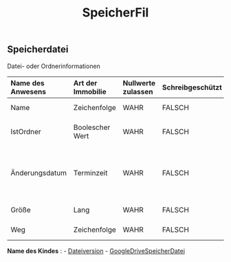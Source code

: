 ﻿---
title: SpeicherFil
second_title: Aspose.Cells Cloud Documen
type: docs
url: /de/specification/model/storagefile/
description: "Aspose.Cells Cloud-Modellspezifikation: StorageFile. Müheloses Bearbeiten von Excel und anderen Tabellenkalkulationsdokumenten mit Funktionen wie Öffnen, Generieren, Bearbeiten, Teilen, Zusammenführen, Vergleichen und Konvertieren"
kwords: Excel, Office, Tabellenkalkulation, Cloud REST API, StorageFile
weight: 50
---
## **Speicherdatei**

 Datei- oder Ordnerinformationen

| Name des Anwesens| Art der Immobilie| Nullwerte zulassen| Schreibgeschützt| Standardwert| Beschreibung|
|:- |:- |:- |:- |:- |:- |
| Name| Zeichenfolge| WAHR| FALSCH|| Datei- oder Ordnername.|
| IstOrdner| Boolescher Wert| WAHR| FALSCH|| Wahr, wenn es ein Ordner ist.|
|Änderungsdatum| Terminzeit| WAHR| FALSCH|| Datum und Uhrzeit der letzten Änderung der Datei oder des Ordners.|
| Größe| Lang| WAHR| FALSCH|| Datei- oder Ordnergröße.|
| Weg| Zeichenfolge| WAHR| FALSCH|| Datei- oder Ordnerpfad.|

**Name des Kindes** : 
	-  [Dateiversion](fileversion) 
	-  [GoogleDriveSpeicherDatei](googledrivestoragefile) 
